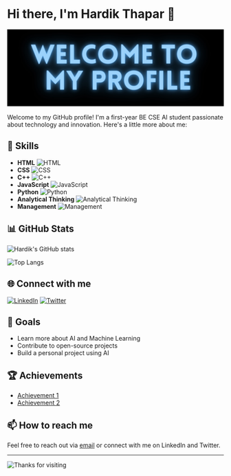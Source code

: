# Hi there, I'm Hardik Thapar 👋

![Profile Banner](https://github.com/hardik-thapar/hardik-thapar/blob/main/Hardik%20thapar-2.jpg) <!-- Replace with your own banner image -->

Welcome to my GitHub profile! I'm a first-year BE CSE AI student passionate about technology and innovation. Here's a little more about me:

## 🚀 Skills

- **HTML** ![HTML](https://img.shields.io/badge/HTML-80%25-brightgreen)
- **CSS** ![CSS](https://img.shields.io/badge/CSS-75%25-yellowgreen)
- **C++** ![C++](https://img.shields.io/badge/C++-70%25-yellow)
- **JavaScript** ![JavaScript](https://img.shields.io/badge/JavaScript-65%25-orange)
- **Python** ![Python](https://img.shields.io/badge/Python-60%25-red)
- **Analytical Thinking** ![Analytical Thinking](https://img.shields.io/badge/Analytical%20Thinking-85%25-brightgreen)
- **Management** ![Management](https://img.shields.io/badge/Management-70%25-yellow)


## 📊 GitHub Stats

![Hardik's GitHub stats](https://github-readme-stats.vercel.app/api?username=hardik-thapar&show_icons=true&theme=radical) <!-- Replace 'your-github-username' with your actual GitHub username -->

![Top Langs](https://github-readme-stats.vercel.app/api/top-langs/?username=hardik-thapar&layout=compact&theme=radical) <!-- This shows the most used languages -->

## 🌐 Connect with me

[![LinkedIn](https://img.shields.io/badge/LinkedIn-0077B5?style=for-the-badge&logo=linkedin&logoColor=white)](https://www.linkedin.com/in/your-linkedin-profile) <!-- Replace 'your-linkedin-profile' with your actual LinkedIn profile URL -->
[![Twitter](https://img.shields.io/badge/Twitter-1DA1F2?style=for-the-badge&logo=twitter&logoColor=white)](https://twitter.com/your-twitter-handle) <!-- Replace 'your-twitter-handle' with your actual Twitter handle -->

## 🎯 Goals

- Learn more about AI and Machine Learning
- Contribute to open-source projects
- Build a personal project using AI

## 🏆 Achievements

- [Achievement 1](#) <!-- Link to any notable achievements or projects -->
- [Achievement 2](#)

## 📫 How to reach me

Feel free to reach out via [email](mailto:your-email@example.com) <!-- Replace 'your-email@example.com' with your actual email address if you want to include it --> or connect with me on LinkedIn and Twitter.

---

![Thanks for visiting](https://via.placeholder.com/800x100.png?text=Thanks+for+visiting+my+profile!) <!-- Replace with your own footer image -->
